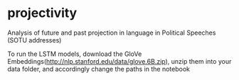 # projectivity
Analysis of future and past projection in language in Political Speeches (SOTU addresses) 


To run the LSTM models, download the GloVe Embeddings(http://nlp.stanford.edu/data/glove.6B.zip), unzip them into your data folder, and accordingly change the paths in the notebook
